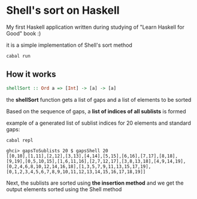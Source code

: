 # Shell's sort on Haskell

My first Haskell application written during studying of "Learn Haskell for Good" book :)

it is a simple implementation of Shell's sort method

```
cabal run
```

## How it works

```haskell
shellSort :: Ord a => [Int] -> [a] -> [a]
```

the **shellSort** function gets a list of gaps and a list of elements to be sorted

Based on the sequence of gaps, a **list of indices of all sublists** is formed

example of a generated list of sublist indices for 20 elements and standard gaps:

```
cabal repl
```

```
ghci> gapsToSublists 20 $ gapsShell 20
[[0,10],[1,11],[2,12],[3,13],[4,14],[5,15],[6,16],[7,17],[8,18],[9,19],[0,5,10,15],[1,6,11,16],[2,7,12,17],[3,8,13,18],[4,9,14,19],[0,2,4,6,8,10,12,14,16,18],[1,3,5,7,9,11,13,15,17,19],[0,1,2,3,4,5,6,7,8,9,10,11,12,13,14,15,16,17,18,19]]
```

Next, the sublists are sorted using **the insertion method** and we get the output elements sorted using the Shell method
